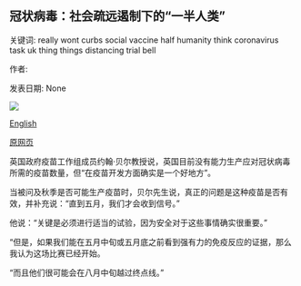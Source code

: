 ## 冠状病毒：社会疏远遏制下的“一半人类”

关键词: really wont curbs social vaccine half humanity think coronavirus task uk thing things distancing trial bell

作者: 

发表日期: None

![](https://m.files.bbci.co.uk/modules/bbc-morph-news-waf-page-meta/4.1.2/bbc_news_logo.png)

[English](Coronavirus%3A%20%27Half%20of%20humanity%27%20under%20social%20distancing%20curbs.md)

[原网页](https://www.bbc.com/news/live/world-52336209)

英国政府疫苗工作组成员约翰·贝尔教授说，英国目前没有能力生产应对冠状病毒所需的疫苗数量，但“在疫苗开发方面确实是一个好地方”。

当被问及秋季是否可能生产疫苗时，贝尔先生说，真正的问题是这种疫苗是否有效，并补充说：“直到五月，我们才会收到信号。”

他说：“关键是必须进行适当的试验，因为安全对于这些事情确实很重要。”

“但是，如果我们能在五月中旬或五月底之前看到强有力的免疫反应的证据，那么我认为这场比赛已经开始。

“而且他们很可能会在八月中旬越过终点线。”